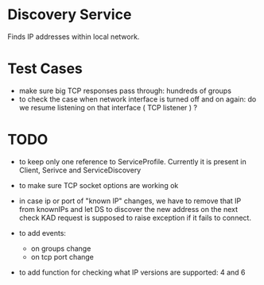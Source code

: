 Discovery Service
=================

Finds IP addresses within local network.


Test Cases
==========

* make sure big TCP responses pass through: hundreds of groups
* to check the case when network interface is turned off and on again:
  do we resume listening on that interface ( TCP listener ) ?


TODO
====

* to keep only one reference to ServiceProfile. Currently it is present in Client, Serivce and ServiceDiscovery

* to make sure TCP socket options are working ok

* in case ip or port of "known IP" changes, we have to remove that IP from knownIPs and let DS to discover the new address on the next check
  KAD request is supposed to raise exception if it fails to connect.

* to add events:
    - on groups change
    - on tcp port change

* to add function for checking what IP versions are supported: 4 and 6
